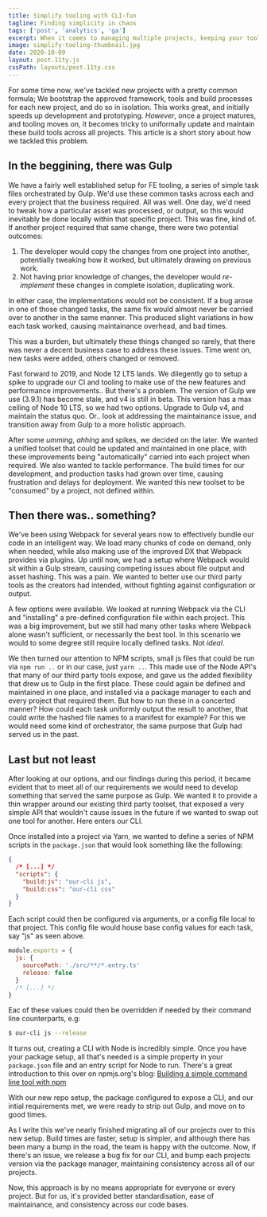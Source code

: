 ```yaml
---
title: Simplify tooling with CLI-fun
tagline: Finding simplicity in chaos
tags: ['post', 'analytics', 'ga']
excerpt: When it comes to managing multiple projects, keeping your tooling consistent and bug free can become a painful prospect.
image: simplify-tooling-thumbnail.jpg
date: 2020-10-09
layout: post.11ty.js
cssPath: layouts/post.11ty.css
---
```


For some time now, we've tackled new projects with a pretty common formula; We bootstrap the approved framework, tools and build processes for each new project, and do so in isolation. This works great, and initially speeds up development and prototyping. _However_, once a project matures, and tooling moves on, it becomes tricky to uniformally update and maintain these build tools across all projects. This article is a short story about how we tackled this problem.

## In the beggining, there was Gulp

We have a fairly well established setup for FE tooling, a series of simple task files orchestrated by Gulp. We'd use these common tasks across each and every project that the business required. All was well. One day, we'd need to tweak how a particular asset was processed, or output, so this would inevitably be done locally within that specific project. This was fine, kind of. If another project required that same change, there were two potential outcomes:

1. The developer would copy the changes from one project into another, potentially tweaking how it worked, but ultimately drawing on previous work.
2. Not having prior knowledge of changes, the developer would _re-implement_ these changes in complete isolation, duplicating work.

In either case, the implementations would not be consistent. If a bug arose in one of those changed tasks, the same fix would almost never be carried over to another in the same manner. This produced slight variations in how each task worked, causing maintainance overhead, and bad times.

This was a burden, but ultimately these things changed so rarely, that there was never a decent business case to address these issues. Time went on, new tasks were added, others changed or removed.

Fast forward to 2019, and Node 12 LTS lands. We dilegently go to setup a spike to upgrade our CI and tooling to make use of the new features and performance improvements.. But there's a problem. The version of Gulp we use (3.9.1) has become stale, and v4 is still in beta. This version has a max ceiling of Node 10 LTS, so we had two options. Upgrade to Gulp v4, and maintain the status quo. Or.. look at addressing the maintainance issue, and transition away from Gulp to a more holistic approach.

After some _umming_, _ahhing_ and spikes, we decided on the later. We wanted a unified toolset that could be updated and maintained in one place, with these improvements being "automatically" carried into each project when required. We also wanted to tackle performance. The build times for our development, and production tasks had grown over time, causing frustration and delays for deployment. We wanted this new toolset to be "consumed" by a project, not defined within.

## Then there was.. something?

We've been using Webpack for several years now to effectively bundle our code in an intelligent way. We load many chunks of code on demand, only when needed, while also making use of the improved DX that Webpack provides via plugins. Up until now, we had a setup where Webpack would sit within a Gulp stream, causing competing issues about file output and asset hashing. This was a pain. We wanted to better use our third party tools as the creators had intended, without fighting against configuration or output.

A few options were available. We looked at running Webpack via the CLI and "installing" a pre-defined configuration file within each project. This was a big improvement, but we still had many other tasks where Webpack alone wasn't sufficient, or necessarily the best tool. In this scenario we would to some degree still require locally defined tasks. Not _ideal_.

We then turned our attention to NPM scripts, small js files that could be run via `npm run ..` or in our case, just `yarn ..`. This made use of the Node API's that many of our third party tools expose, and gave us the added flexibility that drew us to Gulp in the first place. These could again be defined and maintained in one place, and installed via a package manager to each and every project that required them. But how to run these in a concerted manner? How could each task uniformly output the result to another, that could write the hashed file names to a manifest for example? For this we would need some kind of orchestrator, the same purpose that Gulp had served us in the past.

## Last but not least

After looking at our options, and our findings during this period, it became evident that to meet all of our requirements we would need to develop something that served the same purpose as Gulp. We wanted it to provide a thin wrapper around our existing third party toolset, that exposed a very simple API that wouldn't cause issues in the future if we wanted to swap out one tool for another. Here enters our CLI.

Once installed into a project via Yarn, we wanted to define a series of NPM scripts in the `package.json` that would look something like the following:

```json
{
  /* [...] */
  "scripts": {
    "build:js": "our-cli js",
    "build:css": "our-cli css"
  }
}
```

Each script could then be configured via arguments, or a config file local to that project. This config file would house base config values for each task, say "js" as seen above.

```javascript
module.exports = {
  js: {
    sourcePath: './src/**/*.entry.ts'
    release: false
  }
  /* [...] */
}
```

Eac of these values could then be overridden if needed by their command line counterparts, e.g:

```bash
$ our-cli js --release
```

It turns out, creating a CLI with Node is incredibly simple. Once you have your package setup, all that's needed is a simple property in your `package.json` file and an entry script for Node to run. There's a great introduction to this over on npmjs.org's blog: <a href="https://blog.npmjs.org/post/118810260230/building-a-simple-command-line-tool-with-npm" target="_blank" rel="noopener">Building a simple command line tool with npm</a>

With our new repo setup, the package configured to expose a CLI, and our intial requirements met, we were ready to strip out Gulp, and move on to good times.

As I write this we've nearly finished migrating all of our projects over to this new setup. Build times are faster, setup is simpler, and although there has been many a bump in the road, the team is happy with the outcome. Now, if there's an issue, we release a bug fix for our CLI, and bump each projects version via the package manager, maintaining consistency across all of our projects.

Now, this approach is by no means appropriate for everyone or every project. But for us, it's provided better standardisation, ease of maintainance, and consistency across our code bases.
